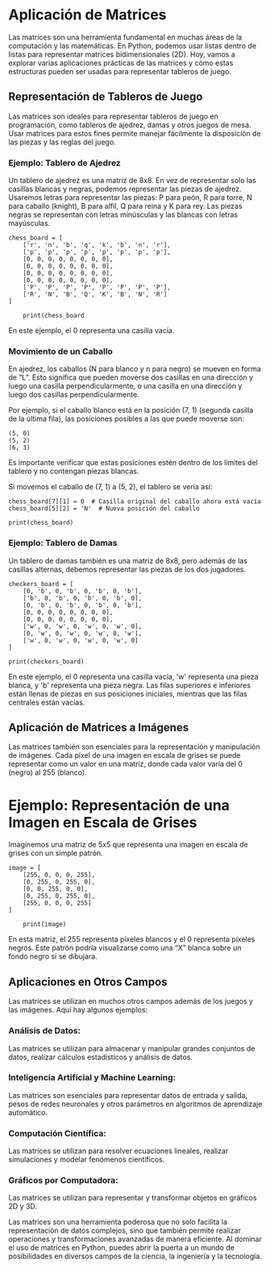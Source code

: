 # Aplicación de Matrices

Las matrices son una herramienta fundamental en muchas áreas de la computación y las matemáticas. En Python, podemos usar listas dentro de listas para representar matrices bidimensionales (2D). Hoy, vamos a explorar varias aplicaciones prácticas de las matrices y cómo estas estructuras pueden ser usadas para representar tableros de juego.

## Representación de Tableros de Juego

Las matrices son ideales para representar tableros de juego en programación, como tableros de ajedrez, damas y otros juegos de mesa. Usar matrices para estos fines permite manejar fácilmente la disposición de las piezas y las reglas del juego.
### Ejemplo: Tablero de Ajedrez

Un tablero de ajedrez es una matriz de 8x8. En vez de representar solo las casillas blancas y negras, podemos representar las piezas de ajedrez. Usaremos letras para representar las piezas: P para peón, R para torre, N para caballo (knight), B para alfil, Q para reina y K para rey. Las piezas negras se representan con letras minúsculas y las blancas con letras mayúsculas.

    chess_board = [
        ['r', 'n', 'b', 'q', 'k', 'b', 'n', 'r'],
        ['p', 'p', 'p', 'p', 'p', 'p', 'p', 'p'],
        [0, 0, 0, 0, 0, 0, 0, 0],
        [0, 0, 0, 0, 0, 0, 0, 0],
        [0, 0, 0, 0, 0, 0, 0, 0],
        [0, 0, 0, 0, 0, 0, 0, 0],
        ['P', 'P', 'P', 'P', 'P', 'P', 'P', 'P'],
        ['R', 'N', 'B', 'Q', 'K', 'B', 'N', 'R']
    ]

        print(chess_board

En este ejemplo, el 0 representa una casilla vacía.
### Movimiento de un Caballo

En ajedrez, los caballos (N para blanco y n para negro) se mueven en forma de “L”. Esto significa que pueden moverse dos casillas en una dirección y luego una casilla perpendicularmente, o una casilla en una dirección y luego dos casillas perpendicularmente.

Por ejemplo, si el caballo blanco está en la posición (7, 1) (segunda casilla de la última fila), las posiciones posibles a las que puede moverse son:

    (5, 0)
    (5, 2)
    (6, 3)

Es importante verificar que estas posiciones estén dentro de los límites del tablero y no contengan piezas blancas.

Si movemos el caballo de (7, 1) a (5, 2), el tablero se vería así:

    chess_board[7][1] = 0  # Casilla original del caballo ahora está vacía
    chess_board[5][2] = 'N'  # Nueva posición del caballo

    print(chess_board)

### Ejemplo: Tablero de Damas

Un tablero de damas también es una matriz de 8x8, pero además de las casillas alternas, debemos representar las piezas de los dos jugadores.

    checkers_board = [
        [0, 'b', 0, 'b', 0, 'b', 0, 'b'],
        ['b', 0, 'b', 0, 'b', 0, 'b', 0],
        [0, 'b', 0, 'b', 0, 'b', 0, 'b'],
        [0, 0, 0, 0, 0, 0, 0, 0],
        [0, 0, 0, 0, 0, 0, 0, 0],
        ['w', 0, 'w', 0, 'w', 0, 'w', 0],
        [0, 'w', 0, 'w', 0, 'w', 0, 'w'],
        ['w', 0, 'w', 0, 'w', 0, 'w', 0]
    ]

    print(checkers_board)

En este ejemplo, el 0 representa una casilla vacía, 'w' representa una pieza blanca, y 'b' representa una pieza negra. Las filas superiores e inferiores están llenas de piezas en sus posiciones iniciales, mientras que las filas centrales están vacías.

## Aplicación de Matrices a Imágenes

Las matrices también son esenciales para la representación y manipulación de imágenes. Cada píxel de una imagen en escala de grises se puede representar como un valor en una matriz, donde cada valor varía del 0 (negro) al 255 (blanco).

# Ejemplo: Representación de una Imagen en Escala de Grises

Imaginemos una matriz de 5x5 que representa una imagen en escala de grises con un simple patrón.

    image = [
        [255, 0, 0, 0, 255],
        [0, 255, 0, 255, 0],
        [0, 0, 255, 0, 0],
        [0, 255, 0, 255, 0],
        [255, 0, 0, 0, 255]
    ]

        print(image)

En esta matriz, el 255 representa píxeles blancos y el 0 representa píxeles negros. Este patrón podría visualizarse como una “X” blanca sobre un fondo negro si se dibujara.
## Aplicaciones en Otros Campos

Las matrices se utilizan en muchos otros campos además de los juegos y las imágenes. Aquí hay algunos ejemplos:

 ### Análisis de Datos: 
 Las matrices se utilizan para almacenar y manipular grandes conjuntos de datos, realizar cálculos estadísticos y análisis 
 de datos.
 ### Inteligencia Artificial y Machine Learning:
 Las matrices son esenciales para representar datos de entrada y salida, pesos de redes neuronales y otros parámetros en algoritmos de aprendizaje automático.

### Computación Científica: 
Las matrices se utilizan para resolver ecuaciones lineales, realizar simulaciones y modelar fenómenos científicos.

### Gráficos por Computadora: 
Las matrices se utilizan para representar y transformar objetos en gráficos 2D y 3D.

Las matrices son una herramienta poderosa que no solo facilita la representación de datos complejos, sino que también permite realizar operaciones y transformaciones avanzadas de manera eficiente. Al dominar el uso de matrices en Python, puedes abrir la puerta a un mundo de posibilidades en diversos campos de la ciencia, la ingeniería y la tecnología.
